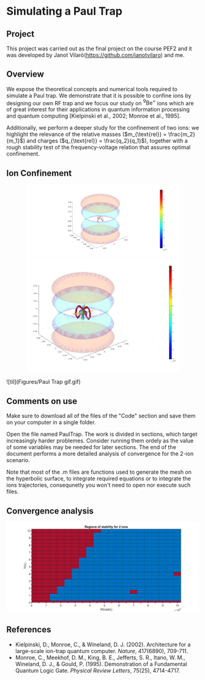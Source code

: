 # Simulating a Paul Trap
## Project

This project was carried out as the final project on the course PEF2 and it was developed by Janot Vilaró(https://github.com/janotvilaro) and me.

## Overview
We expose the theoretical concepts and numerical tools required to simulate a Paul trap. We demonstrate that it is possible to confine ions by designing our own RF trap and we focus our study on $^9\text{Be}^+$ ions which are of great interest for their applications in quantum information processing and quantum computing [Kielpinski et al., 2002; Monroe et al., 1995].

Additionally, we perform a deeper study for the confinement of two ions: we highlight the relevance of the relative masses ($m_{\text{rel}} = \frac{m_2}{m_1}$) and charges ($q_{\text{rel}} = \frac{q_2}{q_1}$), together with a rough stability test of the frequency-voltage relation that assures optimal confinement.

## Ion Confinement
<p align="center">
  <img src="Figures/2IONES_V=1_W=35000.jpg" alt="Figure 1" width="400"/>
  <img src="Figures/7iones_V=7_W=62500bb.jpg" alt="Figure 2" width="400"/>
</p>  

![til](Figures/Paul Trap gif.gif)


## Comments on use

Make sure to download all of the files of the "Code" section and save them on your computer in a single folder. 

Open the file named PaulTrap. The work is divided in sections, which target increasingly harder problemes. Consider running them ordely as the value of some variables may be needed for later sections. The end of the document performs a more detailed analysis of convergence for the 2-ion scenario.

Note that most of the .m files are functions used to generate the mesh on the hyperbolic surface, to integrate required equations or to integrate the ions trajectories, consequnetly you won't need to open nor execute such files.

## Convergence analysis

![Frequency vs Potential](Figures/stabilityfinale.jpg)

## References

- Kielpinski, D., Monroe, C., & Wineland, D. J. (2002). Architecture for a large-scale ion-trap quantum computer. *Nature*, 417(6890), 709-711.
- Monroe, C., Meekhof, D. M., King, B. E., Jefferts, S. R., Itano, W. M., Wineland, D. J., & Gould, P. (1995). Demonstration of a Fundamental Quantum Logic Gate. *Physical Review Letters*, 75(25), 4714-4717.
